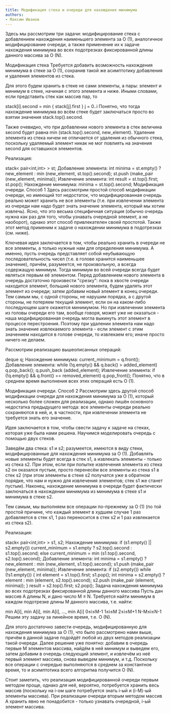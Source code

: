 ```yaml
---
title: Модификация стека и очереди для нахождения минимума
authors:
- Максим Иванов
---
```


Здесь мы рассмотрим три задачи: модифицирование стека с добавлением нахождения наименьшего элемента за O (1), аналогичное модифицирование очереди, а также применение их к задаче нахождения минимума во всех подотрезках фиксированной длины данного массива за O (N).

Модификация стека
Требуется добавить возможность нахождения минимума в стеке за O (1), сохранив такой же асимптотику добавления и удаления элементов из стека.

Для этого будем хранить в стеке не сами элементы, а пары: элемент и минимум в стеке, начиная с этого элемента и ниже. Иными словами, если представить стек как массив пар, то

stack[i].second = min { stack[j].first }
                 j = 0..i
Понятно, что тогда нахождение минимума во всём стеке будет заключаться просто во взятии значения stack.top().second.

Также очевидно, что при добавлении нового элемента в стек величина second будет равна min (stack.top().second, new_element). Удаление элемента из стека ничем не отличается от удаления из обычного стека, поскольку удаляемый элемент никак не мог повлиять на значения second для оставшихся элементов.

Реализация:

stack< pair<int,int> > st;
Добавление элемента:
int minima = st.empty() ? new_element : min (new_element, st.top().second);
st.push (make_pair (new_element, minima));
Извлечение элемента:
int result = st.top().first;
st.pop();
Нахождение минимума:
minima = st.top().second;
Модификация очереди. Способ 1
Здесь рассмотрим простой способ модификации очереди, но имеющий тот недостаток, что модифицированная очередь реально может хранить не все элементы (т.е. при извлечении элемента из очереди нам надо будет знать значение элемента, который мы хотим извлечь). Ясно, что это весьма специфичная ситуация (обычно очередь нужна как раз для того, чтобы узнавать очередной элемент, а не наоборот), однако этот способ привлекателен своей простотой. Также этот метод применим к задаче о нахождении минимума в подотрезках (см. ниже).

Ключевая идея заключается в том, чтобы реально хранить в очереди не все элементы, а только нужные нам для определения минимума. А именно, пусть очередь представляет собой неубывающую последовательность чисел (т.е. в голове хранится наименьшее значение), причём, разумеется, не произвольную, а всегда содержащую минимум. Тогда минимум во всей очереди всегда будет являться первым её элементом. Перед добавлением нового элемента в очередь достаточно произвести "срезку": пока в хвосте очереди находится элемент, больший нового элемента, будем удалять этот элемент из очереди; затем добавим новый элемент в конец очереди. Тем самым мы, с одной стороны, не нарушим порядка, а с другой стороны, не потеряем текущий элемент, если он на каком-либо последующем шаге окажется минимумом. Но при извлечении элемента из головы очереди его там, вообще говоря, может уже не оказаться - наша модифицированная очередь могла выкинуть этот элемент в процессе перестроения. Поэтому при удалении элемента нам надо знать значение извлекаемого элемента - если элемент с этим значением находится в голове очереди, то извлекаем его; иначе просто ничего не делаем.

Рассмотрим реализацию вышеописанных операций:

deque<int> q;
Нахождение минимума:
current_minimum = q.front();
Добавление элемента:
while (!q.empty() && q.back() > added_element)
	q.pop_back();
q.push_back (added_element);
Извлечение элемента:
if (!q.empty() && q.front() == removed_element)
	q.pop_front();
Понятно, что в среднем время выполнения всех этих операций есть O (1).

Модификация очереди. Способ 2
Рассмотрим здесь другой способ модификации очереди для нахождения минимума за O (1), который несколько более сложен для реализации, однако лишён основного недостатка предыдущего метода: все элементы очереди реально сохраняются в ней, и, в частности, при извлечении элемента не требуется знать его значение.

Идея заключается в том, чтобы свести задачу к задаче на стеках, которая уже была нами решена. Научимся моделировать очередь с помощью двух стеков.

Заведём два стека: s1 и s2; разумеется, имеются в виду стеки, модифицированные для нахождения минимума за O (1). Добавлять новые элементы будет всегда в стек s1, а извлекать элементы - только из стека s2. При этом, если при попытке извлечения элемента из стека s2 он оказался пустым, просто перенесём все элементы из стека s1 в стек s2 (при этом элементы в стеке s2 получатся уже в обратном порядке, что нам и нужно для извлечения элементов; стек s1 же станет пустым). Наконец, нахождение минимума в очереди будет фактически заключаться в нахождении минимума из минимума в стеке s1 и минимума в стеке s2.

Тем самым, мы выполняем все операции по-прежнему за O (1) (по той простой причине, что каждый элемент в худшем случае 1 раз добавляется в стек s1, 1 раз переносится в стек s2 и 1 раз извлекается из стека s2).

Реализация:

stack< pair<int,int> > s1, s2;
Нахождение минимума:
if (s1.empty() || s2.empty())
	current_minimum = s1.empty ? s2.top().second : s1.top().second;
else
	current_minimum = min (s1.top().second, s2.top().second);
Добавление элемента:
int minima = s1.empty() ? new_element : min (new_element, s1.top().second);
s1.push (make_pair (new_element, minima));
Извлечение элемента:
if (s2.empty())
	while (!s1.empty()) {
		int element = s1.top().first;
		s1.pop();
		int minima = s2.empty() ? element : min (element, s2.top().second);
		s2.push (make_pair (element, minima));
	}
result = s2.top().first;
s2.pop();
Задача нахождения минимума во всех подотрезках фиксированной длины данного массива
Пусть дан массив A длины N, и дано число M ≤ N. Требуется найти минимум в каждом подотрезке длины M данного массива, т.е. найти:

min A[i],    min A[i],    min A[i],    ...,    min A[i]
0≤i≤M-1      1≤i≤M        2≤i≤M+1              N-M≤i≤N-1
Решим эту задачу за линейное время, т.е. O (N).

Для этого достаточно завести очередь, модифицированную для нахождения минимума за O (1), что было рассмотрено нами выше, причём в данной задаче подойдёт любой из двух методов реализации такой очереди. Далее решение уже понятно: добавим в очередь первые M элементов массива, найдём в ней минимум и выведем его, затем добавим в очередь следующий элемент, и извлечём из неё первый элемент массива, снова выведем минимум, и т.д. Поскольку все операции с очередью выполняются в среднем за константное время, то и асимптотика всего алгоритма получится O (N).

Стоит заметить, что реализация модифицированной очереди первым методом проще, однако для неё, вероятно, потребуется хранить весь массив (поскольку на i-ом шаге потребуется знать i-ый и (i-M)-ый элементы массива). При реализации очереди вторым методом массив A хранить явно не понадобится - только узнавать очередной, i-ый элемент массива.